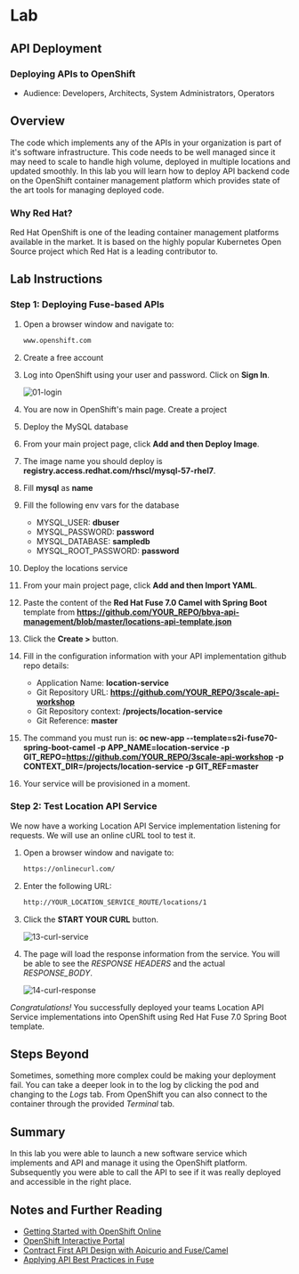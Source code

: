 # Lab

## API Deployment

### Deploying APIs to OpenShift

* Audience: Developers, Architects, System Administrators, Operators

## Overview

The code which implements any of the APIs in your organization is part of it's software infrastructure. This code needs to be well managed since it may need to scale to handle high volume, deployed in multiple locations and updated smoothly. In this lab you will learn how to deploy API backend code on the OpenShift container management platform which provides state of the art tools for managing deployed code.

### Why Red Hat?

Red Hat OpenShift is one of the leading container management platforms available in the market. It is based on the highly popular Kubernetes Open Source project which Red Hat is a leading contributor to. 

## Lab Instructions

### Step 1: Deploying Fuse-based APIs

1. Open a browser window and navigate to:

    ```bash
    www.openshift.com
    ```

1. Create a free account

1. Log into OpenShift using your user and password. Click on **Sign In**.

    ![01-login](images/deploy-01.png "OpenShift Login")

1. You are now in OpenShift's main page. Create a project

1. Deploy the MySQL database

1. From your main project page, click **Add and then Deploy Image**.

1. The image name you should deploy is **registry.access.redhat.com/rhscl/mysql-57-rhel7**.

1. Fill **mysql** as **name**

1. Fill the following env vars for the database

    * MYSQL_USER: **dbuser**
    * MYSQL_PASSWORD: **password**
    * MYSQL_DATABASE: **sampledb**
    * MYSQL_ROOT_PASSWORD: **password**

1. Deploy the locations service

1. From your main project page, click **Add and then Import YAML**.

1. Paste the content of the **Red Hat Fuse 7.0 Camel with Spring Boot** template from **https://github.com/YOUR_REPO/bbva-api-management/blob/master/locations-api-template.json**

1. Click the **Create >** button.

1. Fill in the configuration information with your API implementation github repo details:

    * Application Name: **location-service**
    * Git Repository URL: **https://github.com/YOUR_REPO/3scale-api-workshop**
    * Git Repository context: **/projects/location-service**
    * Git Reference: **master**
    
1. The command you must run is:   **oc new-app --template=s2i-fuse70-spring-boot-camel -p APP_NAME=location-service -p GIT_REPO=https://github.com/YOUR_REPO/3scale-api-workshop -p CONTEXT_DIR=/projects/location-service -p GIT_REF=master**

1. Your service will be provisioned in a moment.

### Step 2: Test Location API Service

We now have a working Location API Service implementation listening for requests. We will use an online cURL tool to test it.

1. Open a browser window and navigate to:

    ```bash
    https://onlinecurl.com/
    ```

1. Enter the following URL: 

    ```bash
    http://YOUR_LOCATION_SERVICE_ROUTE/locations/1
    ```

1. Click the **START YOUR CURL** button.

    ![13-curl-service](images/deploy-13.png "cURL Service")

1. The page will load the response information from the service. You will be able to see the *RESPONSE HEADERS* and the actual *RESPONSE_BODY*.

    ![14-curl-response](images/deploy-14.png "cURL Response")

*Congratulations!* You successfully deployed your teams Location API Service implementations into OpenShift using Red Hat Fuse 7.0 Spring Boot template.

## Steps Beyond

Sometimes, something more complex could be making your deployment fail. You can take a deeper look in to the log by clicking the pod and changing to the *Logs* tab. From OpenShift you can also connect to the container through the provided *Terminal* tab.

## Summary

In this lab you were able to launch a new software service which implements and API and manage it using the OpenShift platform. Subsequently you were able to call the API to see if it was really deployed and accessible in the right place.  

## Notes and Further Reading

* [Getting Started with OpenShift Online](https://docs.openshift.com/online/getting_started/index.html)
* [OpenShift Interactive Portal](https://learn.openshift.com/)
* [Contract First API Design with Apicurio and Fuse/Camel](http://wei-meilin.blogspot.com/2018/07/fuse-contract-first-api-design-with.html)
* [Applying API Best Practices in Fuse](http://wei-meilin.blogspot.com/2017/01/red-hat-jboss-fuse-applying-api-best.html)
